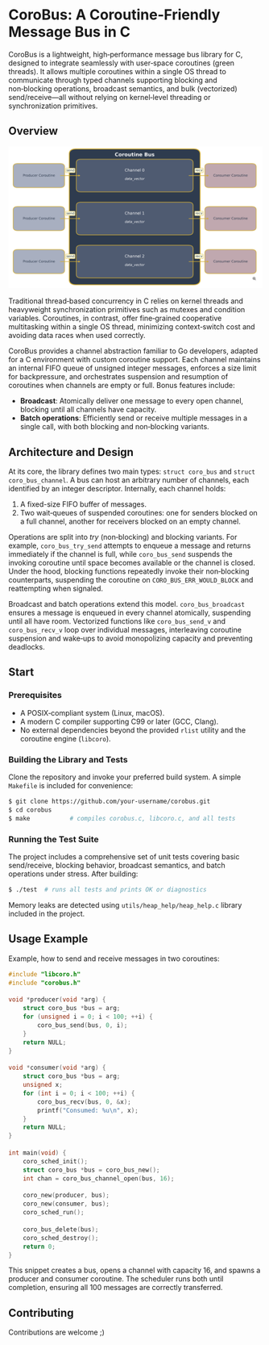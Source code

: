 # CoroBus: A Coroutine‑Friendly Message Bus in C

CoroBus is a lightweight, high‑performance message bus library for C, designed to integrate seamlessly with user‑space coroutines (green threads). It allows multiple coroutines within a single OS thread to communicate through typed channels supporting blocking and non‑blocking operations, broadcast semantics, and bulk (vectorized) send/receive—all without relying on kernel‑level threading or synchronization primitives.

## Overview

![bus schema](images/image.png)

Traditional thread‑based concurrency in C relies on kernel threads and heavyweight synchronization primitives such as mutexes and condition variables. Coroutines, in contrast, offer fine‑grained cooperative multitasking within a single OS thread, minimizing context‑switch cost and avoiding data races when used correctly.

CoroBus provides a channel abstraction familiar to Go developers, adapted for a C environment with custom coroutine support. Each channel maintains an internal FIFO queue of unsigned integer messages, enforces a size limit for backpressure, and orchestrates suspension and resumption of coroutines when channels are empty or full. Bonus features include:

* **Broadcast**: Atomically deliver one message to every open channel, blocking until all channels have capacity.
* **Batch operations**: Efficiently send or receive multiple messages in a single call, with both blocking and non‑blocking variants.

## Architecture and Design

At its core, the library defines two main types: `struct coro_bus` and `struct coro_bus_channel`. A bus can host an arbitrary number of channels, each identified by an integer descriptor. Internally, each channel holds:

1. A fixed-size FIFO buffer of messages.
2. Two wait‑queues of suspended coroutines: one for senders blocked on a full channel, another for receivers blocked on an empty channel.

Operations are split into *try* (non‑blocking) and blocking variants. For example, `coro_bus_try_send` attempts to enqueue a message and returns immediately if the channel is full, while `coro_bus_send` suspends the invoking coroutine until space becomes available or the channel is closed. Under the hood, blocking functions repeatedly invoke their non‑blocking counterparts, suspending the coroutine on `CORO_BUS_ERR_WOULD_BLOCK` and reattempting when signaled.

Broadcast and batch operations extend this model. `coro_bus_broadcast` ensures a message is enqueued in every channel atomically, suspending until all have room. Vectorized functions like `coro_bus_send_v` and `coro_bus_recv_v` loop over individual messages, interleaving coroutine suspension and wake‑ups to avoid monopolizing capacity and preventing deadlocks.

## Start

### Prerequisites

* A POSIX‑compliant system (Linux, macOS).
* A modern C compiler supporting C99 or later (GCC, Clang).
* No external dependencies beyond the provided `rlist` utility and the coroutine engine (`libcoro`).

### Building the Library and Tests

Clone the repository and invoke your preferred build system. A simple `Makefile` is included for convenience:

```bash
$ git clone https://github.com/your‑username/corobus.git
$ cd corobus
$ make           # compiles corobus.c, libcoro.c, and all tests
```

### Running the Test Suite

The project includes a comprehensive set of unit tests covering basic send/receive, blocking behavior, broadcast semantics, and batch operations under stress. After building:

```bash
$ ./test  # runs all tests and prints OK or diagnostics
```
Memory leaks are detected using `utils/heap_help/heap_help.c` library included in the project.

## Usage Example

Example, how to send and receive messages in two coroutines:

```c
#include "libcoro.h"
#include "corobus.h"

void *producer(void *arg) {
    struct coro_bus *bus = arg;
    for (unsigned i = 0; i < 100; ++i) {
        coro_bus_send(bus, 0, i);
    }
    return NULL;
}

void *consumer(void *arg) {
    struct coro_bus *bus = arg;
    unsigned x;
    for (int i = 0; i < 100; ++i) {
        coro_bus_recv(bus, 0, &x);
        printf("Consumed: %u\n", x);
    }
    return NULL;
}

int main(void) {
    coro_sched_init();
    struct coro_bus *bus = coro_bus_new();
    int chan = coro_bus_channel_open(bus, 16);

    coro_new(producer, bus);
    coro_new(consumer, bus);
    coro_sched_run();

    coro_bus_delete(bus);
    coro_sched_destroy();
    return 0;
}
```

This snippet creates a bus, opens a channel with capacity 16, and spawns a producer and consumer coroutine. The scheduler runs both until completion, ensuring all 100 messages are correctly transferred.

## Contributing

Contributions are welcome ;)